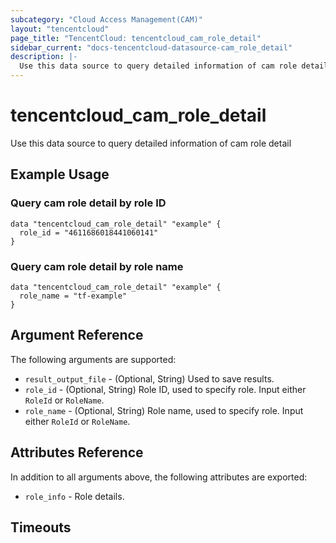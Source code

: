 ```yaml
---
subcategory: "Cloud Access Management(CAM)"
layout: "tencentcloud"
page_title: "TencentCloud: tencentcloud_cam_role_detail"
sidebar_current: "docs-tencentcloud-datasource-cam_role_detail"
description: |-
  Use this data source to query detailed information of cam role detail
---
```


# tencentcloud_cam_role_detail

Use this data source to query detailed information of cam role detail

## Example Usage

### Query cam role detail by role ID

```hcl
data "tencentcloud_cam_role_detail" "example" {
  role_id = "4611686018441060141"
}
```

### Query cam role detail by role name

```hcl
data "tencentcloud_cam_role_detail" "example" {
  role_name = "tf-example"
}
```

## Argument Reference

The following arguments are supported:

* `result_output_file` - (Optional, String) Used to save results.
* `role_id` - (Optional, String) Role ID, used to specify role. Input either `RoleId` or `RoleName`.
* `role_name` - (Optional, String) Role name, used to specify role. Input either `RoleId` or `RoleName`.

## Attributes Reference

In addition to all arguments above, the following attributes are exported:

* `role_info` - Role details.


## Timeouts

<no value>


